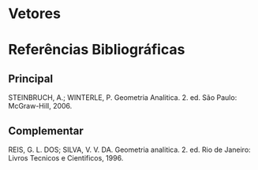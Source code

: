 # Vetores

# Referências Bibliográficas

## Principal

STEINBRUCH, A.; WINTERLE, P. Geometria Analitica. 2. ed. São Paulo: McGraw-Hill, 2006.

## Complementar

REIS, G. L. DOS; SILVA, V. V. DA. Geometria analitica. 2. ed. Rio de Janeiro: Livros Tecnicos e Cientificos, 1996.
